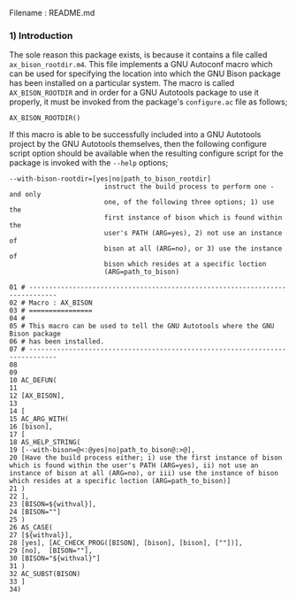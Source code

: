 Filename : README.md


### 1) Introduction

The sole reason this package exists, is because it contains a file called ```ax_bison_rootdir.m4```.
This file implements a GNU Autoconf macro which can be used for specifying the location into which
the GNU Bison package has been installed on a particular system. The macro is called
```AX_BISON_ROOTDIR``` and in order for a GNU Autotools package to use it properly, it must be
invoked from the package's ```configure.ac``` file as follows;

```
AX_BISON_ROOTDIR()
```

If this macro is able to be successfully included into a GNU Autotools project by the GNU Autotools
themselves, then the following configure script option should be available when the resulting
configure script for the package is invoked with the ```--help``` options;

```
--with-bison-rootdir=[yes|no|path_to_bison_rootdir]
                        instruct the build process to perform one - and only
                        one, of the following three options; 1) use the
                        first instance of bison which is found within the
                        user's PATH (ARG=yes), 2) not use an instance of
                        bison at all (ARG=no), or 3) use the instance of
                        bison which resides at a specific loction
                        (ARG=path_to_bison)
```

```
01 # -----------------------------------------------------------------------------
02 # Macro : AX_BISON
03 # ================
04 #
05 # This macro can be used to tell the GNU Autotools where the GNU Bison package
06 # has been installed.
07 # -----------------------------------------------------------------------------
08
09
10 AC_DEFUN(
11 
12 [AX_BISON],
13
14 [
15 AC_ARG_WITH(
16 [bison],
17 [
18 AS_HELP_STRING(
19 [--with-bison=@<:@yes|no|path_to_bison@:>@],
20 [Have the build process either; i) use the first instance of bison which is found within the user's PATH (ARG=yes), ii) not use an instance of bison at all (ARG=no), or iii) use the instance of bison which resides at a specific loction (ARG=path_to_bison)]
21 )
22 ],
23 [BISON=${withval}],
24 [BISON=""]
25 )
26 AS_CASE(
27 [${withval}],
28 [yes], [AC_CHECK_PROG([BISON], [bison], [bison], [""])],
29 [no],  [BISON=""],
30 [BISON="${withval}"]
31 )
32 AC_SUBST(BISON)
33 ]
34)
```